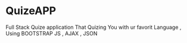 # QuizeAPP
Full Stack Quize application That Quizing You with ur favorit Language , Using BOOTSTRAP JS , AJAX , JSON
